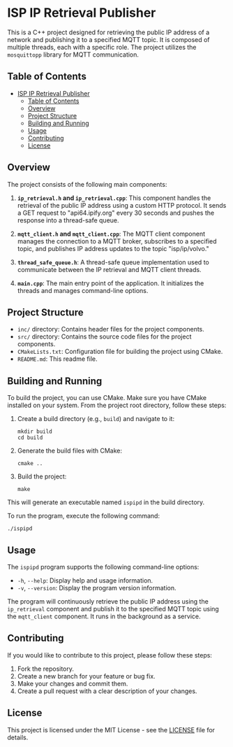 # ISP IP Retrieval Publisher

This is a C++ project designed for retrieving the public IP address of a network and publishing it to a specified MQTT topic. It is composed of multiple threads, each with a specific role. The project utilizes the `mosquittopp` library for MQTT communication.

## Table of Contents

- [ISP IP Retrieval Publisher](#isp-ip-retrieval-publisher)
  - [Table of Contents](#table-of-contents)
  - [Overview](#overview)
  - [Project Structure](#project-structure)
  - [Building and Running](#building-and-running)
  - [Usage](#usage)
  - [Contributing](#contributing)
  - [License](#license)

## Overview

The project consists of the following main components:

1. **`ip_retrieval.h` and `ip_retrieval.cpp`**: This component handles the retrieval of the public IP address using a custom HTTP protocol. It sends a GET request to "api64.ipify.org" every 30 seconds and pushes the response into a thread-safe queue.

2. **`mqtt_client.h` and `mqtt_client.cpp`**: The MQTT client component manages the connection to a MQTT broker, subscribes to a specified topic, and publishes IP address updates to the topic "isp/ip/volvo."

3. **`thread_safe_queue.h`**: A thread-safe queue implementation used to communicate between the IP retrieval and MQTT client threads.

4. **`main.cpp`**: The main entry point of the application. It initializes the threads and manages command-line options.

## Project Structure

- `inc/` directory: Contains header files for the project components.
- `src/` directory: Contains the source code files for the project components.
- `CMakeLists.txt`: Configuration file for building the project using CMake.
- `README.md`: This readme file.

## Building and Running

To build the project, you can use CMake. Make sure you have CMake installed on your system. From the project root directory, follow these steps:

1. Create a build directory (e.g., `build`) and navigate to it:

   ```
   mkdir build
   cd build
   ```

2. Generate the build files with CMake:

   ```
   cmake ..
   ```

3. Build the project:

   ```
   make
   ```

This will generate an executable named `ispipd` in the build directory.

To run the program, execute the following command:

```
./ispipd
```

## Usage

The `ispipd` program supports the following command-line options:

- `-h`, `--help`: Display help and usage information.
- `-v`, `--version`: Display the program version information.

The program will continuously retrieve the public IP address using the `ip_retrieval` component and publish it to the specified MQTT topic using the `mqtt_client` component. It runs in the background as a service.

## Contributing

If you would like to contribute to this project, please follow these steps:

1. Fork the repository.
2. Create a new branch for your feature or bug fix.
3. Make your changes and commit them.
4. Create a pull request with a clear description of your changes.

## License

This project is licensed under the MIT License - see the [LICENSE](LICENSE) file for details.
